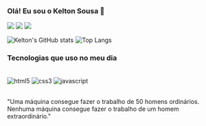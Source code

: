 ### Olá! Eu sou o Kelton Sousa 🚀

<div>
    <a href="https://www.linkedin.com/in/kelton-sousa-569356268" target="_blank"><img src="https://img.shields.io/badge/LinkedIn-0077B5?style=for-the-badge&logo=linkedin&logoColor=white"></a>
    <a href="https://www.instagram.com/_keltonxs_" target="_blank"><img src="https://img.shields.io/badge/Instagram-E4405F?style=for-the-badge&logo=instagram&logoColor=white"></a>
    <a href="mailto:sousak2005@gmail.com" target="_blank"><img src="https://img.shields.io/badge/Gmail-D14836?style=for-the-badge&logo=gmail&logoColor=white"></a>
</div>

![Kelton's GitHub stats](https://github-readme-stats.vercel.app/api?username=KeltonSousa&show_icons=true&theme=gruvbox)
![Top Langs](https://github-readme-stats.vercel.app/api/top-langs/?username=KeltonSousa&layout=compact&theme=gruvbox)

### Tecnologias que uso no meu dia

<div style="Display: inline_block"><br>
    <img align="center" src="https://img.shields.io/badge/HTML5-E34F26?style=for-the-badge&logo=html5&logoColor=white" alt="html5">
    <img align="center" src="https://img.shields.io/badge/CSS3-1572B6?style=for-the-badge&logo=css3&logoColor=white" alt="css3">
    <img align="center" src="https://img.shields.io/badge/JavaScript-F7DF1E?style=for-the-badge&logo=javascript&logoColor=black" alt="javascript">
</div><br>

"Uma máquina consegue fazer o trabalho de 50 homens ordinários. Nenhuma máquina consegue fazer o trabalho de um homem extraordinário."
